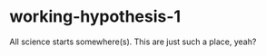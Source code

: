 working-hypothesis-1
====================

All science starts somewhere(s). This are just such a place, yeah?
